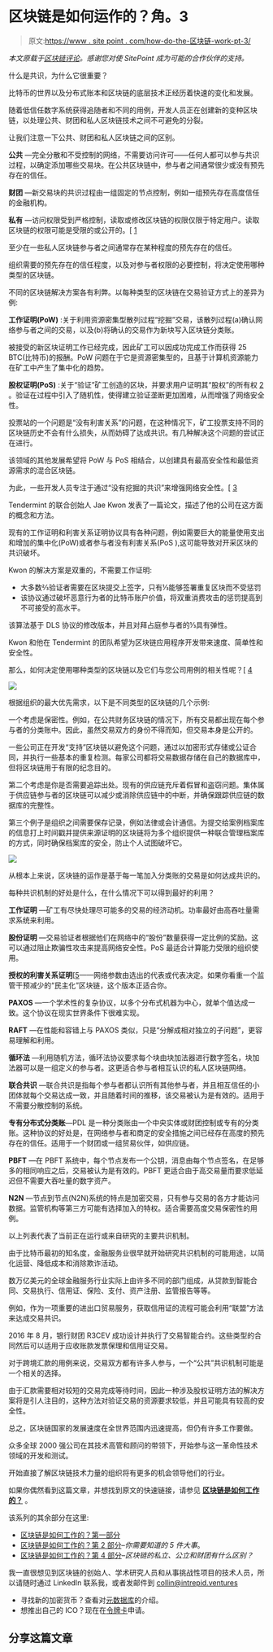 # 区块链是如何运作的？角。3

> 原文:[https://www . site point . com/how-do-the-区块链-work-pt-3/](https://www.sitepoint.com/how-does-the-blockchain-work-pt-3/)

*本文原载于[区块链评论](https://blockchainreview.io/blockchain-work-part-3/)。感谢您对使 SitePoint 成为可能的合作伙伴的支持。*

什么是共识，为什么它很重要？

比特币的世界以及分布式账本和区块链的底层技术正经历着快速的变化和发展。

随着低信任数字系统获得追随者和不同的用例，开发人员正在创建新的变种区块链，以处理公共、财团和私人区块链技术之间不可避免的分裂。

让我们注意一下公共、财团和私人区块链之间的区别。

**公共** —完全分散和不受控制的网络，不需要访问许可——任何人都可以参与共识过程，以确定添加哪些交易块。在公共区块链中，参与者之间通常很少或没有预先存在的信任。

**财团** —新交易块的共识过程由一组固定的节点控制，例如一组预先存在高度信任的金融机构。

**私有** —访问权限受到严格控制，读取或修改区块链的权限仅限于特定用户。读取区块链的权限可能是受限的或公开的。[ [1](https://blog.ethereum.org/2015/08/07/on-public-and-private-blockchains/)

至少在一些私人区块链参与者之间通常存在某种程度的预先存在的信任。

组织需要的预先存在的信任程度，以及对参与者权限的必要控制，将决定使用哪种类型的区块链。

不同的区块链解决方案各有利弊。以每种类型的区块链在交易验证方式上的差异为例:

**工作证明(PoW)** :关于利用资源密集型散列过程“挖掘”交易，该散列过程(a)确认网络参与者之间的交易，以及(b)将确认的交易作为新块写入区块链分类账。

被接受的新区块证明工作已经完成，因此矿工可以因成功完成工作而获得 25 BTC(比特币)的报酬。PoW 问题在于它是资源密集型的，且基于计算机资源能力在矿工中产生了集中化的趋势。

**股权证明(PoS)** :关于“验证”矿工创造的区块，并要求用户证明其“股权”的所有权 [2](https://en.bitcoin.it/wiki/Proof_of_Stake) 。验证在过程中引入了随机性，使得建立验证垄断更加困难，从而增强了网络安全性。

投票站的一个问题是“没有利害关系”的问题，在这种情况下，矿工投票支持不同的区块链历史不会有什么损失，从而妨碍了达成共识。有几种解决这个问题的尝试正在进行。

该领域的其他发展希望将 PoW 与 PoS 相结合，以创建具有最高安全性和最低资源需求的混合区块链。

为此，一些开发人员专注于通过“没有挖掘的共识”来增强网络安全性。[ [3](http://tendermint.com/docs/tendermint.pdf)

Tendermint 的联合创始人 Jae Kwon 发表了一篇论文，描述了他的公司在这方面的概念和方法。

现有的工作证明和利害关系证明协议具有各种问题，例如需要巨大的能量使用支出和增加的集中化(PoW)或者参与者没有利害关系(PoS ),这可能导致对开采区块的共识破坏。

Kwon 的解决方案是双重的，不需要工作证明:

*   大多数⅔验证者需要在区块提交上签字，只有⅓能够签署重复区块而不受惩罚
*   该协议通过破坏恶意行为者的比特币账户价值，将双重消费攻击的惩罚提高到不可接受的高水平。

该算法基于 DLS 协议的修改版本，并且对拜占庭参与者的⅓具有弹性。

Kwon 和他在 Tendermint 的团队希望为区块链应用程序开发带来速度、简单性和安全性。

那么，如何决定使用哪种类型的区块链以及它们与您公司用例的相关性呢？[ [4](http://www.coindesk.com/four-genuine-blockchain-use-cases/)

![](../Images/aacec9c1b078ef7f1c3aa8c4df3f9d06.png)

根据组织的最大优先需求，以下是不同类型的区块链的几个示例:

一个考虑是保密性。例如，在公共财务区块链的情况下，所有交易都出现在每个参与者的分类账中。因此，虽然交易双方的身份不得而知，但交易本身是公开的。

一些公司正在开发“支持”区块链以避免这个问题，通过以加密形式存储或公证合同，并执行一些基本的重复检测。每家公司都将交易数据存储在自己的数据库中，但将区块链用于有限的纪念目的。

第二个考虑是你是否需要追踪出处。现有的供应链充斥着假冒和盗窃问题。集体属于供应链参与者的区块链可以减少或消除供应链中的中断，并确保跟踪供应链的数据库的完整性。

第三个例子是组织之间需要保存记录，例如法律或会计通信。为提交给案例档案库的信息打上时间戳并提供来源证明的区块链将为多个组织提供一种联合管理档案库的方式，同时确保档案库的安全，防止个人试图破坏它。

![](../Images/c40e0f21e2ca8aaa8ea736f4d2b92f37.png)

从根本上来说，区块链的运作是基于每一笔加入分类账的交易是如何达成共识的。

每种共识机制的好处是什么，在什么情况下可以得到最好的利用？

**工作证明** —矿工有尽快处理尽可能多的交易的经济动机。功率最好由高吞吐量需求系统来利用。

**股份证明** —交易验证者根据他们在网络中的“股份”数量获得一定比例的奖励。这可以通过阻止欺骗性攻击来提高网络安全性。PoS 最适合计算能力受限的组织使用。

**授权的利害关系证明**[[5](https://bitshares.org/technology/delegated-proof-of-stake-consensus/)——网络参数由选出的代表或代表决定。如果你看重一个监管干预减少的“民主化”区块链，这个版本正适合你。

**PAXOS** —一个学术性的复杂协议，以多个分布式机器为中心，就单个值达成一致。这个协议在现实世界条件下很难实现。

**RAFT** —在性能和容错上与 PAXOS 类似，只是“分解成相对独立的子问题”，更容易理解和利用。

**循环法** —利用随机方法，循环法协议要求每个块由块加法器进行数字签名，块加法器可以是一组定义的参与者。这更适合参与者相互认识的私人区块链网络。

**联合共识** —联合共识是指每个参与者都认识所有其他参与者，并且相互信任的小团体就每个交易达成一致，并且随着时间的推移，该交易被认为是有效的。适用于不需要分散控制的系统。

**专有分布式分类账**—PDL 是一种分类账由一个中央实体或财团控制或专有的分类账。这种协议的好处是，在网络参与者和商定的安全措施之间已经存在高度的预先存在的信任。适用于一个财团或一组贸易伙伴，如供应链。

**PBFT** —在 PBFT 系统中，每个节点发布一个公钥，消息由每个节点签名，在足够多的相同响应之后，交易被认为是有效的。PBFT 更适合由于高交易量而要求低延迟但不需要大吞吐量的数字资产。

**N2N** —节点到节点(N2N)系统的特点是加密交易，只有参与交易的各方才能访问数据。监管机构等第三方可能有选择加入的特权。适合需要高度交易保密性的用例。

以上列表代表了当前正在运行或来自研究的主要共识机制。

由于比特币最初的知名度，金融服务业很早就开始研究共识机制的可能用途，以简化运营、降低成本和消除欺诈活动。

数万亿美元的全球金融服务行业实际上由许多不同的部门组成，从贷款到智能合同、交易执行、信用证、保险、支付、资产注册、监管报告等等。

例如，作为一项重要的进出口贸易服务，获取信用证的流程可能会利用“联盟”方法来达成交易共识。

2016 年 8 月，银行财团 R3CEV 成功设计并执行了交易智能合约。这些类型的合同然后可以适用于应收账款发票保理和信用证交易。

对于跨境汇款的用例来说，交易双方都有许多人参与，一个“公共”共识机制可能是一个相关的选择。

由于汇款需要相对较短的交易完成等待时间，因此一种涉及股权证明方法的解决方案将是引人注目的，这种方法对验证交易的资源要求较低，并且可能具有较高的安全性。

总之，区块链国家的发展速度在全世界范围内迅速提高，但仍有许多工作要做。

众多全球 2000 强公司在其技术高管和顾问的带领下，开始参与这一革命性技术领域的开发和测试。

开始直接了解区块链技术力量的组织将有更多的机会领导他们的行业。

如果你偶然看到这篇文章，并想找到原文的快速链接，请参见 [**区块链是如何工作的？**](https://www.sitepoint.com/how-does-the-blockchain-work-pt-1) 。

该系列的其余部分在这里:

*   [区块链是如何工作的？第一部分](https://www.sitepoint.com/how-does-the-blockchain-work-pt-1)
*   [区块链是如何工作的？第 2 部分](https://www.sitepoint.com/how-does-the-blockchain-work-pt-2)–*你需要知道的 5 件大事*。
*   [区块链是如何工作的？第 4 部分](https://www.sitepoint.com/how-does-the-blockchain-work-pt-4/)–*区块链的私立、公立和财团有什么区别？*

我一直很想见到区块链的创始人、学术研究人员和从事挑战性项目的技术人员，所以请随时通过 LinkedIn 联系我，或者发邮件到 collin@intrepid.ventures

*   寻找新的加密货币？查看对[元数据库](https://medium.com/blockchain-review/metabase-a-blockchain-platform-to-build-next-generation-businesses-d08d8445584c)的介绍。
*   想推出自己的 ICO？现在在[令牌卡](https://www.tokendeck.io/)申请。

## 分享这篇文章